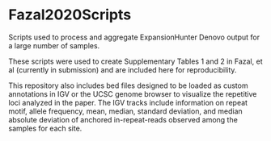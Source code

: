 # Fazal2020Scripts
Scripts used to process and aggregate ExpansionHunter Denovo output for a large number of samples. 

These scripts were used to create Supplementary Tables 1 and 2 in Fazal, et al (currently in submission) and are included here for reproducibility. 

This repository also includes bed files designed to be loaded as custom annotations in IGV or the UCSC genome browser to visualize the repetitive loci analyzed in the paper. The IGV tracks include information on repeat motif, allele frequency, mean, median, standard deviation, and median absolute deviation of anchored in-repeat-reads observed among the samples for each site. 
